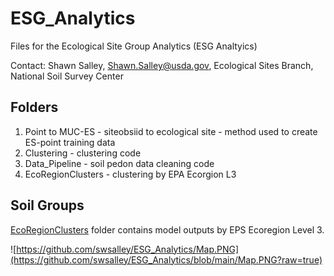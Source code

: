 # ESG_Analytics

Files for the Ecological Site Group Analytics (ESG Analtyics) 

Contact: Shawn Salley, Shawn.Salley@usda.gov, Ecological Sites Branch, National Soil Survey Center

## Folders 

1) Point to MUC-ES - siteobsiid to ecological site - method used to create ES-point training data
2) Clustering - clustering code
3) Data_Pipeline - soil pedon data cleaning code
4) EcoRegionClusters - clustering by EPA Ecorgion L3

## Soil Groups
[EcoRegionClusters](https://github.com/swsalley/ESG_Analytics/tree/main/EcoRegionClusters) folder contains model outputs by EPS Ecoregion Level 3. 

![https://github.com/swsalley/ESG_Analytics/Map.PNG](https://github.com/swsalley/ESG_Analytics/blob/main/Map.PNG?raw=true)
